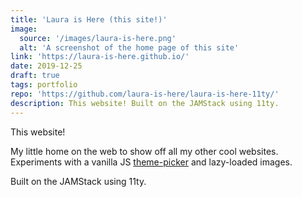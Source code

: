 ```yaml
---
title: 'Laura is Here (this site!)'
image:
  source: '/images/laura-is-here.png'
  alt: 'A screenshot of the home page of this site'
link: 'https://laura-is-here.github.io/'
date: 2019-12-25
draft: true
tags: portfolio
repo: 'https://github.com/laura-is-here/laura-is-here-11ty/'
description: This website! Built on the JAMStack using 11ty.
---
```


This website!

My little home on the web to show off all my other cool websites. Experiments with a vanilla JS [theme-picker](#themeSwitch) and lazy-loaded images.

Built on the JAMStack using 11ty.
